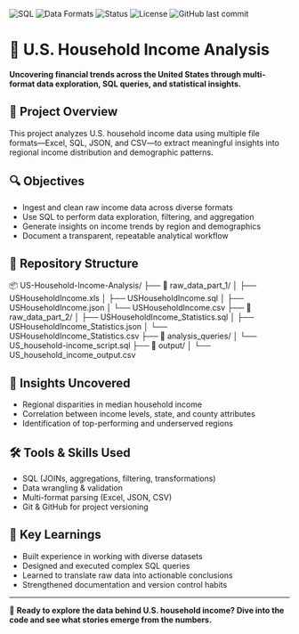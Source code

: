 ![SQL](https://img.shields.io/badge/Language-SQL-blue?style=flat-square)
![Data Formats](https://img.shields.io/badge/Data-CSV%20%7C%20JSON%20%7C%20XLS-green?style=flat-square)
![Status](https://img.shields.io/badge/Status-Completed-brightgreen?style=flat-square)
![License](https://img.shields.io/badge/License-MIT-lightgrey?style=flat-square)
![GitHub last commit](https://img.shields.io/github/last-commit/your-username/your-repo-name?style=flat-square)


# 🏡 U.S. Household Income Analysis

**Uncovering financial trends across the United States through multi-format data exploration, SQL queries, and statistical insights.**

## 📁 Project Overview
This project analyzes U.S. household income data using multiple file formats—Excel, SQL, JSON, and CSV—to extract meaningful insights into regional income distribution and demographic patterns.

## 🔍 Objectives
- Ingest and clean raw income data across diverse formats  
- Use SQL to perform data exploration, filtering, and aggregation  
- Generate insights on income trends by region and demographics  
- Document a transparent, repeatable analytical workflow

## 📂 Repository Structure

📦 US-Household-Income-Analysis/ ├── 📁 raw_data_part_1/ │ ├── USHouseholdIncome.xls  │ ├── USHouseholdIncome.sql  │ ├── USHouseholdIncome.json  │ └── USHouseholdIncome.csv  ├── 📁 raw_data_part_2/ │ ├── USHouseholdIncome_Statistics.sql │ ├── USHouseholdIncome_Statistics.json │ └── USHouseholdIncome_Statistics.csv ├── 📁 analysis_queries/ │ └── US_household-income_script.sql ├── 📁 output/ │ └── US_household_income_output.csv


## 🧠 Insights Uncovered
- Regional disparities in median household income  
- Correlation between income levels, state, and county attributes  
- Identification of top-performing and underserved regions

## 🛠 Tools & Skills Used
- SQL (JOINs, aggregations, filtering, transformations)  
- Data wrangling & validation  
- Multi-format parsing (Excel, JSON, CSV)  
- Git & GitHub for project versioning  

## 📌 Key Learnings
- Built experience in working with diverse datasets  
- Designed and executed complex SQL queries  
- Learned to translate raw data into actionable conclusions  
- Strengthened documentation and version control habits

---

🚀 **Ready to explore the data behind U.S. household income? Dive into the code and see what stories emerge from the numbers.**
